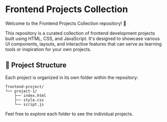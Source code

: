 # Frontend Projects Collection
Welcome to the Frontend Projects Collection repository! 🎨

This repository is a curated collection of frontend development projects built using HTML, CSS, and JavaScript. It's designed to showcase various UI components, layouts, and interactive features that can serve as learning tools or inspiration for your own projects.

## 📁 Project Structure
Each project is organized in its own folder within the repository:
```
frontend-project/
└── project-1/
    ├── index.html
    ├── style.css
    └── script.js
``` 
Feel free to explore each folder to see the individual projects.
